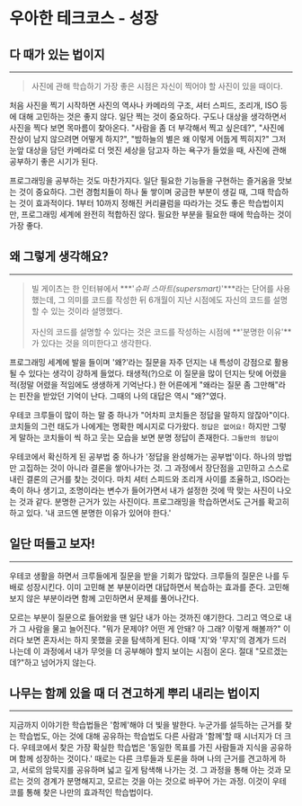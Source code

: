 # 우아한 테크코스 - 성장


## 다 때가 있는 법이지
---

> 사진에 관해 학습하기 가장 좋은 시점은 자신이 찍어야 할 사진이 있을 때이다.

처음 사진을 찍기 시작하면 사진의 역사나 카메라의 구조, 셔터 스피드, 조리개, ISO 등에 대해 고민하는 것은 좋지 않다. 일단 찍는 것이 중요하다. 구도나 대상을 생각하면서 사진을 찍다 보면 목마름이 찾아온다. "사람을 좀 더 부각해서 찍고 싶은데?", "사진에 잔상이 남지 않으려면 어떻게 하지?", "밤하늘의 별은 왜 이렇게 어둡게 찍히지?" 그저 눈앞 대상을 담던 카메라로 더 멋진 세상을 담고자 하는 욕구가 들었을 때, 사진에 관해 공부하기 좋은 시기가 된다.

프로그래밍을 공부하는 것도 마찬가지다. 일단 필요한 기능들을 구현하는 즐거움을 맛보는 것이 중요하다. 그런 경험치들이 하나 둘 쌓이며 궁금한 부분이 생길 때, 그때 학습하는 것이 효과적이다. 1부터 10까지 정해진 커리큘럼을 따라가는 것도 좋은 학습법이지만, 프로그래밍 세계에 완전히 적합하진 않다. 필요한 부분을 필요한 때에 학습하는 것이 가장 좋다.

## 왜 그렇게 생각해요?
---

> 빌 게이츠는 한 인터뷰에서 ***'_슈퍼 스마트(supersmart)_'***라는 단어를 사용했는데, 그 의미를 코드를 작성한 뒤 6개월이 지난 시점에도 자신의 코드를 설명할 수 있는 것이라 설명했다. <br><br> 자신의 코드를 설명할 수 있다는 것은 코드를 작성하는 시점에 **'분명한 이유'**가 있다는 것을 의미한다고 생각한다.

프로그래밍 세계에 발을 들이며 '왜?'라는 질문을 자주 던지는 내 특성이 강점으로 활용될 수 있다는 생각이 강하게 들었다. 태생적(?)으로 이 질문을 많이 던지는 탓에 어렸을 적(정말 어렸을 적임에도 생생하게 기억난다.) 한 어른에게 "왜라는 질문 좀 그만해"라는 핀잔을 받았던 기억이 난다. 그때의 나의 대답은 역시 "왜?"였다.

우테코 크루들이 많이 하는 말 중 하나가 "어차피 코치들은 정답을 말하지 않잖아"이다. 코치들의 그런 태도가 나에게는 명확한 메시지로 다가왔다. `정답은 없어요!` 하지만 그렇게 말하는 코치들이 씩 하고 웃는 모습을 보면 분명 정답이 존재한다. `그들만의 정답이`

우테코에서 확신하게 된 공부법 중 하나가 '정답을 완성해가는 공부법'이다. 하나의 방법만 고집하는 것이 아니라 결론을 쌓아나가는 것. 그 과정에서 장단점을 고민하고 스스로 내린 결론의 근거를 찾는 것이다. 마치 셔터 스피드와 조리개 사이를 조율하고, ISO라는 축이 하나 생기고, 조명이라는 변수가 들어가면서 내가 설정한 것에 딱 맞는 사진이 나오는 것과 같다. 분명한 근거가 있는 사진이다. 프로그래밍을 학습하면서도 근거를 확고히 하고 있다. '내 코드엔 분명한 이유가 있어야 한다.'

## 일단 떠들고 보자!
---

우테코 생활을 하면서 크루들에게 질문을 받을 기회가 많았다. 크루들의 질문은 나를 두 배로 성장시킨다. 이미 고민해 본 부분이라면 대답하면서 복습하는 효과를 준다. 고민해보지 않은 부분이라면 함께 고민하면서 문제를 풀어나간다.

모르는 부분이 질문으로 들어왔을 땐 일단 내가 아는 것까진 얘기한다. 그리고 역으로 내가 그 사람을 물고 늘어진다. "뭐가 문제야? 어떤 게 안돼? 아 그래? 이렇게 해볼까?" 이러다 보면 혼자서는 하지 못했을 곳을 탐색하게 된다. 이때 '지'와 '무지'의 경계가 드러나는데 이 과정에서 내가 무엇을 더 공부해야 할지 보이는 시점이 온다. 절대 "모르겠는데?"하고 넘어가지 않는다.

## 나무는 함께 있을 때 더 견고하게 뿌리 내리는 법이지
---

지금까지 이야기한 학습법들은 '함께'해야 더 빛을 발한다. 누군가를 설득하는 근거를 찾는 학습법도, 아는 것에 대해 공유하는 학습법도 다른 사람과 '함께'할 때 시너지가 더 크다. 우테코에서 찾은 가장 확실한 학습법은 '동일한 목표를 가진 사람들과 지식을 공유하며 함께 성장하는 것이다.' 때로는 다른 크루들과 토론을 하며 나의 근거를 견고하게 하고, 서로의 암묵지를 공유하며 넓고 깊게 탐색해 나가는 것. 그 과정을 통해 아는 것과 모르는 것의 경계가 분명해지고, 모르는 것을 아는 것으로 바꾸어 가는 과정. 이것이 우테코를 통해 찾은 나만의 효과적인 학습법이다.
